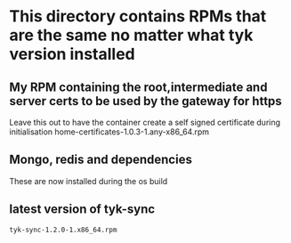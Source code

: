 # This directory contains RPMs that are the same no matter what tyk version installed

## My RPM containing the root,intermediate and server certs to be used by the gateway for https
Leave this out to have the container create a self signed certificate during initialisation
    home-certificates-1.0.3-1.any-x86_64.rpm

## Mongo, redis and dependencies

These are now installed during the os build

## latest version of tyk-sync
    tyk-sync-1.2.0-1.x86_64.rpm

